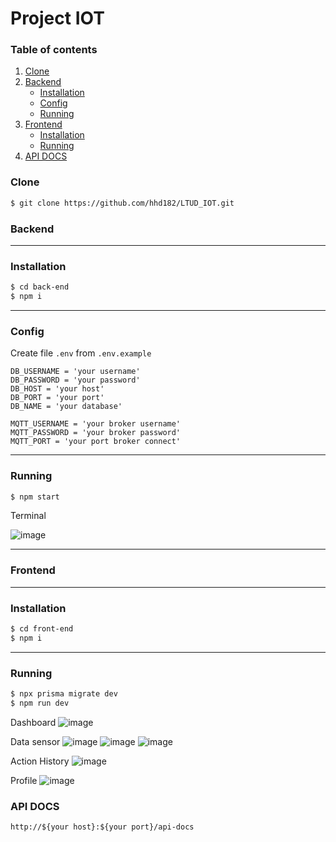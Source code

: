 # Project IOT
### Table of contents

1. [Clone](#clone)
2. [Backend](#backend)
    - [Installation](#installation)
    - [Config](#config)
    - [Running](#running)
3. [Frontend](#frontend)
    - [Installation](#installation-1)
    - [Running](#running-1)
4. [API DOCS](#api-docs)
### Clone

```bash
$ git clone https://github.com/hhd182/LTUD_IOT.git
```

### Backend

---
### Installation
```bash
$ cd back-end
$ npm i
```
---
### Config
Create file `.env` from `.env.example`
```
DB_USERNAME = 'your username'
DB_PASSWORD = 'your password'
DB_HOST = 'your host'
DB_PORT = 'your port'
DB_NAME = 'your database'

MQTT_USERNAME = 'your broker username'
MQTT_PASSWORD = 'your broker password'
MQTT_PORT = 'your port broker connect'
```

---
### Running
```bash
$ npm start
```
Terminal

![image](https://github.com/hhd182/LTUD_IOT/assets/82596802/6a6e53ad-983e-49cb-b594-cac56e31eeeb)

---
### Frontend

---
### Installation
```bash
$ cd front-end
$ npm i
```

---
### Running
```bash
$ npx prisma migrate dev
$ npm run dev
```
Dashboard
![image](https://github.com/hhd182/LTUD_IOT/assets/82596802/8e166dca-bfdd-4bb5-81e0-94ddc734b072)

Data sensor
![image](https://github.com/hhd182/LTUD_IOT/assets/82596802/a703cfd2-d849-45cc-a8b8-3eef9eee34bc)
![image](https://github.com/hhd182/LTUD_IOT/assets/82596802/b7be26d4-66d6-47d0-ae8f-467af3f6dc8b)
![image](https://github.com/hhd182/LTUD_IOT/assets/82596802/311b6c31-ce4e-4520-928b-1e5898a24f55)

Action History
![image](https://github.com/hhd182/LTUD_IOT/assets/82596802/5c2138be-be17-4ff8-9bd0-38bdb1d0598b)

Profile
![image](https://github.com/hhd182/LTUD_IOT/assets/82596802/1541b07d-52c7-4d99-9da9-b160fc93be88)


### API DOCS
```
http://${your host}:${your port}/api-docs
```
